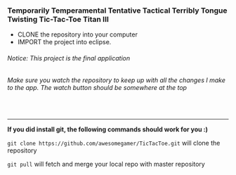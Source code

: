 ### Temporarily Temperamental Tentative Tactical Terribly Tongue Twisting Tic-Tac-Toe Titan III ######

- CLONE the repository into your computer
-	IMPORT the project into eclipse.

###### Notice: This project is the final application

###### Make sure you watch the repository to keep up with all the changes I make to the app. The watch button should be somewhere at the top

<br>
<hr>

<strong>If you did install git, the following commands should work for you :)</strong>

<p><code>git clone https://github.com/awesomegamer/TicTacToe.git</code> will clone the repository</p>
<p><code>git pull</code> will fetch and merge your local repo with master repository</p>
